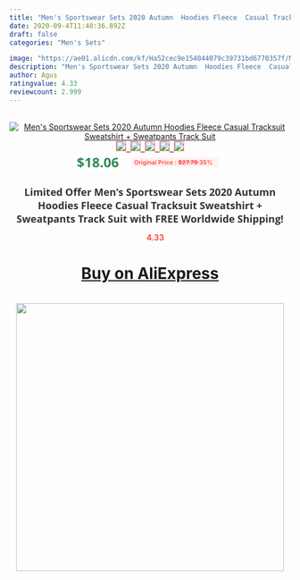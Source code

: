 ```yaml
---
title: "Men's Sportswear Sets 2020 Autumn  Hoodies Fleece  Casual Tracksuit Sweatshirt + Sweatpants Track Suit"
date: 2020-09-4T11:40:36.892Z
draft: false
categories: "Men's Sets"

image: "https://ae01.alicdn.com/kf/Ha52cec9e154044079c39731bd6770357f/Men-s-Sportswear-Sets-2020-Autumn-Hoodies-Fleece-Casual-Tracksuit-Sweatshirt-Sweatpants-Track-Suit.png_220x220.png"
description: "Men's Sportswear Sets 2020 Autumn  Hoodies Fleece  Casual Tracksuit Sweatshirt + Sweatpants Track Suit"
author: Agus
ratingvalue: 4.33
reviewcount: 2.999
---
```

<br>
<div style="text-align: center;">
<a href="https://s.click.aliexpress.com/e/_ArA3cp" target="_blank" rel="nofollow noopener noreferrer"><img alt="Men's Sportswear Sets 2020 Autumn  Hoodies Fleece  Casual Tracksuit Sweatshirt + Sweatpants Track Suit" class="magnifier-image" src="https://ae01.alicdn.com/kf/Ha52cec9e154044079c39731bd6770357f/Men-s-Sportswear-Sets-2020-Autumn-Hoodies-Fleece-Casual-Tracksuit-Sweatshirt-Sweatpants-Track-Suit.png_220x220.png_640x640.jpg">
<br>
<img style="border:1px solid salmon" src="https://ae01.alicdn.com/kf/Ha52cec9e154044079c39731bd6770357f/Men-s-Sportswear-Sets-2020-Autumn-Hoodies-Fleece-Casual-Tracksuit-Sweatshirt-Sweatpants-Track-Suit.png_120x120.jpg">&nbsp;&nbsp;<img style="border:1px solid salmon" src="https://ae01.alicdn.com/kf/H8950d1243f3b48998275ec0fc24ea1een/Men-s-Sportswear-Sets-2020-Autumn-Hoodies-Fleece-Casual-Tracksuit-Sweatshirt-Sweatpants-Track-Suit.png_120x120.jpg">&nbsp;&nbsp;<img style="border:1px solid salmon" src="https://ae01.alicdn.com/kf/Hddef4be13b5e4773a43ae1969b640585J/Men-s-Sportswear-Sets-2020-Autumn-Hoodies-Fleece-Casual-Tracksuit-Sweatshirt-Sweatpants-Track-Suit.png_120x120.jpg">&nbsp;&nbsp;<img style="border:1px solid salmon" src="https://ae01.alicdn.com/kf/Hb343d59d0cec4967a61bc2a2228a2219h/Men-s-Sportswear-Sets-2020-Autumn-Hoodies-Fleece-Casual-Tracksuit-Sweatshirt-Sweatpants-Track-Suit.png_120x120.jpg">&nbsp;&nbsp;<img style="border:1px solid salmon" src="https://ae01.alicdn.com/kf/H11414db2d3754bccb288c034b0bd7ac4X/Men-s-Sportswear-Sets-2020-Autumn-Hoodies-Fleece-Casual-Tracksuit-Sweatshirt-Sweatpants-Track-Suit.png_120x120.jpg"></a></div><br0>
<div style="text-align: center;"><span style="background-color: white; border: 0px; box-sizing: border-box; color: seagreen; display: inline-block; font-family: &quot;open sans&quot; , &quot;arial&quot; , &quot;helvetica&quot; , sans-serif , &quot;heiti&quot;; font-size: 24px; font-stretch: inherit; font-weight: 700; line-height: inherit; margin: 0px 10px 0px 0px; padding: 0px; vertical-align: middle;">$18.06 </span>
<span style="background: rgb(255 , 241 , 241); border-radius: 3px; border: 0px; box-sizing: border-box; color: #ff4747; display: inline-block; font-family: inherit; font-size: 12px; font-stretch: inherit; font-style: inherit; font-variant: inherit; font-weight: 600; line-height: inherit; margin: 0px; padding: 2px 5px; transform: scale(0.9); vertical-align: middle;">Original Price : <b style="text-decoration: line-through;">$27.78 </b> 35%&nbsp;&nbsp;</span></div>
<h1 style="color: #333333; display: inline-block; font-family: &quot;open sans&quot; , &quot;arial&quot; , &quot;helvetica&quot; , sans-serif , &quot;heiti&quot;; font-size: 18px; font-stretch: inherit; font-weight: 700; text-align: center;">Limited Offer Men's Sportswear Sets 2020 Autumn  Hoodies Fleece  Casual Tracksuit Sweatshirt + Sweatpants Track Suit with FREE Worldwide Shipping!</h1>
<div style="color: #ff4747; text-align: center;">
<img src="https://4.bp.blogspot.com/-M0ZcTcb-5uY/XleCXlxnR4I/AAAAAAAAAEc/OrjgMkXV1oMQFaCRZj5HQwOCBcu3w1FegCPcBGAYYCw/s1600/star.png" style="height: 15px;">&nbsp;<b>4.33</b></div>
<div class="button_cont" align="center"><a class="buynow_a" href="https://s.click.aliexpress.com/e/_ArA3cp" target="_blank" rel="nofollow noopener noreferrer"><H1>Buy on AliExpress</H1></a></div><br>
<div class="separator" style="clear: both; text-align: center;">
<img src="https://lh3.googleusercontent.com/-pTy5HemUv9M/XlePHvY0dAI/AAAAAAAAAE4/0nX5iRUoIWY8eMW9Dpxeirr157OZliDIgCLcBGAsYHQ/s1600/badge.gif" width="480">
</div>
